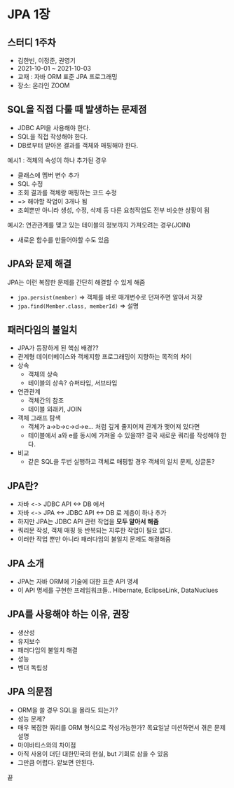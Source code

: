 # JPA 1장

## 스터디 1주차
- 김한빈, 이정준, 권영기
- 2021-10-01 ~ 2021-10-03
- 교재 : 자바 ORM 표준 JPA 프로그래밍
- 장소: 온라인 ZOOM

## SQL을 직접 다룰 때 발생하는 문제점  
- JDBC API을 사용해야 한다.
- SQL을 직접 작성해야 한다.
- DB로부터 받아온 결과를 객체와 매핑해야 한다.

예시1 : 객체의 속성이 하나 추가된 경우 
- 클래스에 멤버 변수 추가
- SQL 수정
- 조회 결과를 객체랑 매핑하는 코드 수정
- => 해야할 작업이 3개나 됨
- 조회뿐만 아니라 생성, 수정, 삭제 등 다른 요청작업도 전부 비슷한 상황이 됨

예시2: 연관관계를 맺고 있는 테이블의 정보까지 가져오려는 경우(JOIN)
- 새로운 함수를 만들어야할 수도 있음

## JPA와 문제 해결

JPA는 이런 복잡한 문제를 간단히 해결할 수 있게 해줌
- `jpa.persist(member)` => 객체를 바로 매개변수로 던져주면 알아서 저장
- `jpa.find(Member.class, memberId)` => 설명

## 패러다임의 불일치
- JPA가 등장하게 된 핵심 배경??
- 관계형 데이터베이스와 객체지향 프로그래밍이 지향하는 목적의 차이
- 상속
  - 객체의 상속
  - 테이블의 상속? 슈퍼타입, 서브타입
- 연관관계
  - 객체간의 참조
  - 테이블 외래키, JOIN
- 객체 그래프 탐색
  - 객체가 a->b->c->d->e... 처럼 깊게 줄지어져 관계가 맺어져 있다면
  - 테이블에서 a와 e를 동시에 가져올 수 있을까? 결국 새로운 쿼리를 작성해야 한다.
- 비교
  - 같은 SQL을 두번 실행하고 객체로 매핑할 경우 객체의 일치 문제, 싱글톤?

## JPA란?
- 자바 <-> JDBC API <-> DB 에서
- 자바 <-> JPA <-> JDBC API <-> DB 로 계층이 하나 추가
- 하지만 JPA는 JDBC API 관련 작업을 **모두 알아서 해줌**
- 쿼리문 작성, 객체 매핑 등 반복되는 지루한 작업이 필요 없다.
- 이러한 작업 뿐만 아니라 패러다임의 불일치 문제도 해결해줌

## JPA 소개
- JPA는 자바 ORM에 기술에 대한 표준 API 명세
- 이 API 명세를 구현한 프레임워크들.. Hibernate, EclipseLink, DataNuclues

## JPA를 사용해야 하는 이유, 권장
- 생산성
- 유지보수
- 패러다임의 불일치 해결
- 성능
- 벤더 독립성

## JPA 의문점
- ORM을 쓸 경우 SQL을 몰라도 되는가?
- 성능 문제?
- 매우 복잡한 쿼리를 ORM 형식으로 작성가능한가? 목요일날 미션하면서 겪은 문제 설명
- 마이바티스와의 차이점
- 아직 사용이 더딘 대한민국의 현실, but 기회로 삼을 수 있음
- 그만큼 어렵다. 얕보면 안된다.

끝 
